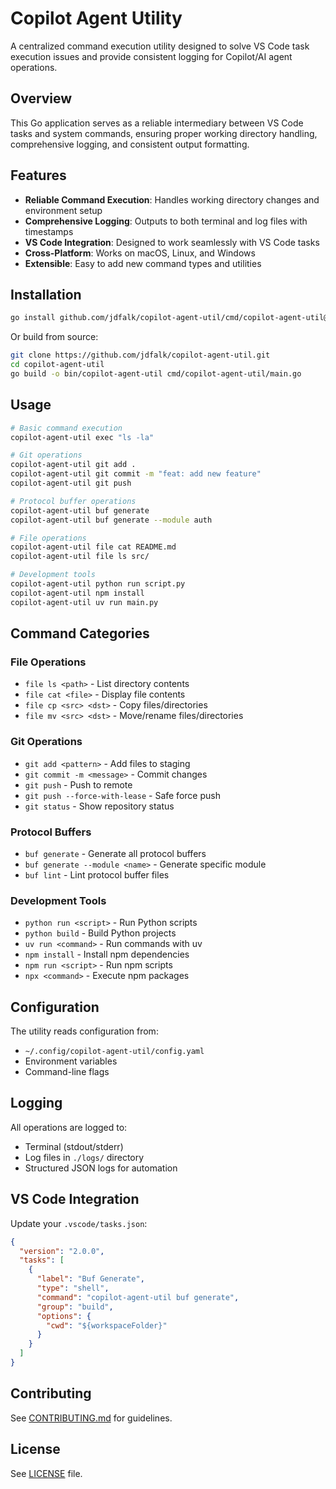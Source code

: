 <!-- file: README.md -->
<!-- version: 1.0.0 -->
<!-- guid: 56b982b3-90bf-4cc0-bd95-168e7d67ee23 -->

# Copilot Agent Utility

A centralized command execution utility designed to solve VS Code task execution issues and provide consistent logging for Copilot/AI agent operations.

## Overview

This Go application serves as a reliable intermediary between VS Code tasks and system commands, ensuring proper working directory handling, comprehensive logging, and consistent output formatting.

## Features

- **Reliable Command Execution**: Handles working directory changes and environment setup
- **Comprehensive Logging**: Outputs to both terminal and log files with timestamps
- **VS Code Integration**: Designed to work seamlessly with VS Code tasks
- **Cross-Platform**: Works on macOS, Linux, and Windows
- **Extensible**: Easy to add new command types and utilities

## Installation

```bash
go install github.com/jdfalk/copilot-agent-util/cmd/copilot-agent-util@latest
```

Or build from source:

```bash
git clone https://github.com/jdfalk/copilot-agent-util.git
cd copilot-agent-util
go build -o bin/copilot-agent-util cmd/copilot-agent-util/main.go
```

## Usage

```bash
# Basic command execution
copilot-agent-util exec "ls -la"

# Git operations
copilot-agent-util git add .
copilot-agent-util git commit -m "feat: add new feature"
copilot-agent-util git push

# Protocol buffer operations
copilot-agent-util buf generate
copilot-agent-util buf generate --module auth

# File operations
copilot-agent-util file cat README.md
copilot-agent-util file ls src/

# Development tools
copilot-agent-util python run script.py
copilot-agent-util npm install
copilot-agent-util uv run main.py
```

## Command Categories

### File Operations
- `file ls <path>` - List directory contents
- `file cat <file>` - Display file contents
- `file cp <src> <dst>` - Copy files/directories
- `file mv <src> <dst>` - Move/rename files/directories

### Git Operations
- `git add <pattern>` - Add files to staging
- `git commit -m <message>` - Commit changes
- `git push` - Push to remote
- `git push --force-with-lease` - Safe force push
- `git status` - Show repository status

### Protocol Buffers
- `buf generate` - Generate all protocol buffers
- `buf generate --module <name>` - Generate specific module
- `buf lint` - Lint protocol buffer files

### Development Tools
- `python run <script>` - Run Python scripts
- `python build` - Build Python projects
- `uv run <command>` - Run commands with uv
- `npm install` - Install npm dependencies
- `npm run <script>` - Run npm scripts
- `npx <command>` - Execute npm packages

## Configuration

The utility reads configuration from:
- `~/.config/copilot-agent-util/config.yaml`
- Environment variables
- Command-line flags

## Logging

All operations are logged to:
- Terminal (stdout/stderr)
- Log files in `./logs/` directory
- Structured JSON logs for automation

## VS Code Integration

Update your `.vscode/tasks.json`:

```json
{
  "version": "2.0.0",
  "tasks": [
    {
      "label": "Buf Generate",
      "type": "shell",
      "command": "copilot-agent-util buf generate",
      "group": "build",
      "options": {
        "cwd": "${workspaceFolder}"
      }
    }
  ]
}
```

## Contributing

See [CONTRIBUTING.md](CONTRIBUTING.md) for guidelines.

## License

See [LICENSE](LICENSE) file.
